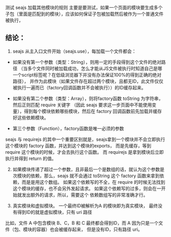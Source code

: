 测试 seajs 加载其他模块的规则
主要是要测试，如果一个页面的模块要生成多个子包（里面是匹配到的模块），应该如何保证子包被加载然后被作为一个普通文件被执行，

**结论：**
---
1. seajs 从主入口文件开始（seajs.use），每加载一个文件都会：

- 如果没有第一个参数（类型：String），则用一定的手段得到这个文件的绝对路径
（当多个文件同时被加载成功，怎么才能从JS文件被执行时知道自己是哪一个script标签呢？在低级浏览器下并没有办法保证100%的得到正确的绝对路径），
并作为此模块（如果文件存在超过两个模块，且都无ID，此文件仅仅被执行一遍而已（factory回调函数并不会被执行））的ID缓存起来。

- 如果没有第二个参数（类型：Array），则将factory函数 toString 为字符串，然后正则匹配 require 关键字
（因此 seajs 要求这一步页面中不能使用变量），得到每个模块依赖哪些模块，然后在 factory 回调函数前先加载并缓存好这些依赖模块。

- 第三个参数（Function），factory函数是唯一必须的参数

seajs 与 requirejs 的其中一个重要区别就是，seajs拿到一个模块并不会立即执行这个模块的 factory 函数，并达到这个模块的exports，
而是先缓存，等到 require 这个模块的时候，才会去执行这个函数。
而 requirejs 是拿到模块后立即执行并得到 return 的值。

2. 如果模块传递了超过一个参数，且非最后一个是数组的话，就认为这个参数是次模块的依赖，那么，seajs 就不会通过 toString 这个 factory
函数来拿到依赖，而是是用这个数组。
如果这个依赖写的不全，在 require 的时候无法找到这个模块的缓存，也不会另外发起请求。
如果这个依赖写的过多，则会在一开始就发出额外的请求，所以，需要这个 依赖数组写的非常准确才行。

3. 真实模块和虚拟模块。
一个最终ID被解析为A 的模块即为真实模块，
最终没有得到ID的就是虚拟模块，只有 uri 路径

比如，文件 A 中包含模块 B、C，B 和 C 最终都会得到ID，而 A 因为只是一个文件（包、模块的容器）也会被缓存起来，
但是没有ID，只有路径 uri。
